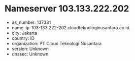 # Nameserver 103.133.222.202

* as_number: 137331
* name: ip-103-133.222-202.cloudteknologinusantara.co.id.
* city: Jakarta
* country: ID
* organization: PT Cloud Teknologi Nusantara
* version: Unknown
* dnssec: Unknown
